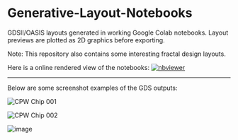 # Generative-Layout-Notebooks
GDSII/OASIS layouts generated in working Google Colab notebooks. Layout previews are plotted as 2D graphics before exporting. 

Note: This repository also contains some interesting fractal design layouts.

Here is a online rendered view of the notebooks: [![nbviewer](https://raw.githubusercontent.com/jupyter/design/master/logos/Badges/nbviewer_badge.svg)](https://nbviewer.org/github/OJB-Quantum/Generative-Layout-Notebooks/tree/main/)

---
Below are some screenshot examples of the GDS outputs:

![CPW Chip 001](https://github.com/user-attachments/assets/e8e0ee21-a4e5-4349-a084-b252daf7ad55)

![CPW Chip 002](https://github.com/user-attachments/assets/4f3f01d6-2386-4377-a43f-71945412eebf)


![image](https://github.com/user-attachments/assets/4b01e5aa-ee34-4dcb-afb1-98a5c1e73ab2)
